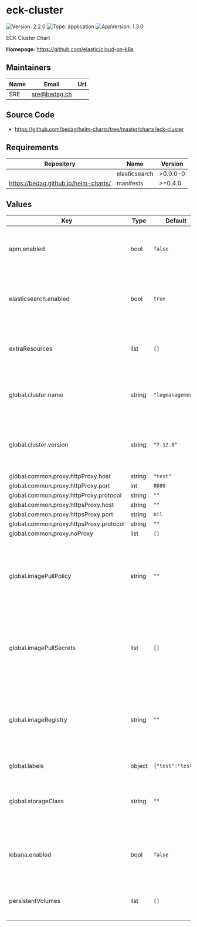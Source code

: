 # eck-cluster

![Version: 2.2.0](https://img.shields.io/badge/Version-2.2.0-informational?style=flat-square) ![Type: application](https://img.shields.io/badge/Type-application-informational?style=flat-square) ![AppVersion: 1.3.0](https://img.shields.io/badge/AppVersion-1.3.0-informational?style=flat-square)

ECK Cluster Chart

**Homepage:** <https://github.com/elastic/cloud-on-k8s>

## Maintainers

| Name | Email | Url |
| ---- | ------ | --- |
| SRE | sre@bedag.ch |  |

## Source Code

* <https://github.com/bedag/helm-charts/tree/master/charts/eck-cluster>

## Requirements

| Repository | Name | Version |
|------------|------|---------|
|  | elasticsearch | >0.0.0-0 |
| https://bedag.github.io/helm-charts/ | manifests | >=0.4.0 |

## Values

| Key | Type | Default | Description |
|-----|------|---------|-------------|
| apm.enabled | bool | `false` | Enable apm Subchart (Deploy ECK compatible apm resources) |
| elasticsearch.enabled | bool | `true` | Enable Elasticsearch Subchart (Deploy ECK compatible Elasticsearch resources) |
| extraResources | list | `[]` | Enter Extra Resources managed by the ECK-Cluster Release |
| global.cluster.name | string | `"logmanagement"` | Define the cluster name which will be used for all enabled resources |
| global.cluster.version | string | `"7.12.0"` | Define the docker image tag verison which will be used for all containers |
| global.common.proxy.httpProxy.host | string | `"test"` |  |
| global.common.proxy.httpProxy.port | int | `8080` |  |
| global.common.proxy.httpProxy.protocol | string | `""` |  |
| global.common.proxy.httpsProxy.host | string | `""` |  |
| global.common.proxy.httpsProxy.port | string | `nil` |  |
| global.common.proxy.httpsProxy.protocol | string | `""` |  |
| global.common.proxy.noProxy | list | `[]` |  |
| global.imagePullPolicy | string | `""` | Global Docker Image Pull Policy declaration. Will overwrite all child .pullPolicy fields. |
| global.imagePullSecrets | list | `[]` | Global Docker Image Pull Secrets declaration. Added to local Docker Image Pull Secrets. |
| global.imageRegistry | string | `""` | Global Docker Image Registry declaration. Will overwrite all child .registry fields. |
| global.labels | object | `{"test":"test"}` | Labels which are merged  |
| global.storageClass | string | `""` | Global StorageClass declaration. Can be used to overwrite StorageClass fields. |
| kibana.enabled | bool | `false` | Enable Kibana Subchart (Deploy ECK compatible Kibana resources) |
| persistentVolumes | list | `[]` | Define extra Volumes which will be managed by the release |

